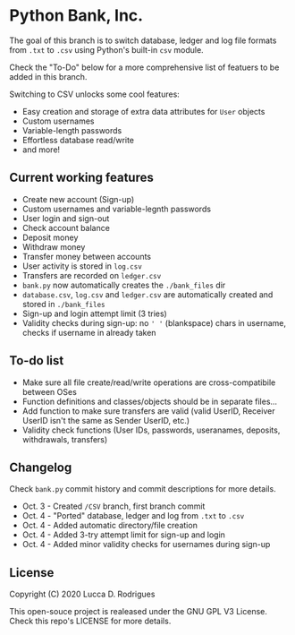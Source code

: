 # Python Bank, Inc.

The goal of this branch is to switch database, ledger and log file formats from `.txt` to `.csv` using Python's built-in `csv` module.

Check the "To-Do" below for a more comprehensive list of featuers to be added in this branch.

Switching to CSV unlocks some cool features:
* Easy creation and storage of extra data attributes for `User` objects
* Custom usernames
* Variable-length passwords
* Effortless database read/write
* and more!

## Current working features
* Create new account (Sign-up)
* Custom usernames and variable-legnth passwords 
* User login and sign-out
* Check account balance
* Deposit money
* Withdraw money
* Transfer money between accounts
* User activity is stored in `log.csv`
* Transfers are recorded on `ledger.csv`
* `bank.py` now automatically creates the `./bank_files` dir 
* `database.csv`, `log.csv` and `ledger.csv` are automatically created and stored in `./bank_files`
* Sign-up and login attempt limit (3 tries)
* Validity checks during sign-up: no `' '` (blankspace) chars in username, checks if username in already taken 

 
## To-do list

* Make sure all file create/read/write operations are cross-compatibile between OSes
* Function definitions and classes/objects should be in separate files...  
* Add function to make sure transfers are valid (valid UserID, Receiver UserID isn't the same as Sender UserID, etc.)
* Validity check functions (User IDs, passwords, useranames, deposits, withdrawals, transfers)

## Changelog
Check `bank.py` commit history and commit descriptions for more details.
* Oct. 3 - Created `/CSV` branch, first branch commit
* Oct. 4 - "Ported" database, ledger and log from `.txt` to `.csv`
* Oct. 4 - Added automatic directory/file creation
* Oct. 4 - Added 3-try attempt limit for sign-up and login
* Oct. 4 - Added minor validity checks for usernames during sign-up 


## License

Copyright (C) 2020 Lucca D. Rodrigues

This open-souce project is realeased under the GNU GPL V3 License. Check this repo's LICENSE for more details.
